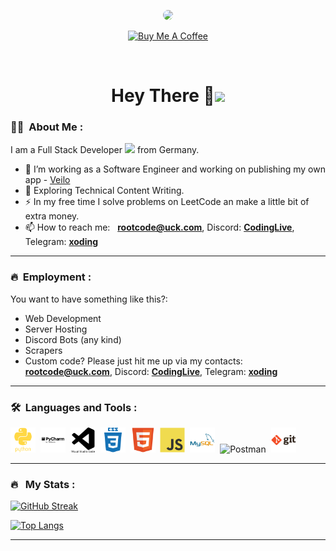 <p align="center"><img src="https://avatars.githubusercontent.com/u/69071809?v=4" width="100" style="border-radius: 15px"/></p>
<p align="center">
<a href="https://www.buymeacoffee.com/codinglive" target="_blank"><img src="https://cdn.buymeacoffee.com/buttons/default-orange.png" alt="Buy Me A Coffee" height="41" width="174"></a>
</p>
<p align="center"><img src="https://komarev.com/ghpvc/?username=protdos&style=flat-square&color=blue" alt=""></p>

<h1 align="center">Hey There 👋<img src="https://media.giphy.com/media/hvRJCLFzcasrR4ia7z/giphy.gif" width="40"></h1>

### :woman_technologist: &nbsp;About Me :

I am a Full Stack Developer <img src="https://media.giphy.com/media/WUlplcMpOCEmTGBtBW/giphy.gif" width="30"> from Germany.

- 🔭 I’m working as a Software Engineer and working on publishing my own app - [Veilo](https://veilo.protdos.com)
- 🌱 Exploring Technical Content Writing.
- ⚡ In my free time I solve problems on LeetCode an make a little bit of extra money.
- 📫 How to reach me: &nbsp; [**rootcode@uck.com**]("mailto:rootcode@duck.com"), Discord: [**CodingLive**](https://discord.com/users/786495827827752990), Telegram: [**xoding**](https://t.me/xoding)

---

### 🔥 &nbsp;Employment :
You want to have something like this?:
- Web Development
- Server Hosting
- Discord Bots (any kind)
- Scrapers
- Custom code?
Please just hit me up via my contacts: &nbsp; [**rootcode@uck.com**]("mailto:rootcode@duck.com"), Discord: [**CodingLive**](https://discord.com/users/786495827827752990), Telegram: [**xoding**](https://t.me/xoding)

---

### 🛠 &nbsp;Languages and Tools :

<p>
<img src="https://github.com/devicons/devicon/blob/master/icons/python/python-plain-wordmark.svg"  title="Python" alt="Python" width="40" height="40"/>&nbsp;
<img src="https://github.com/devicons/devicon/blob/master/icons/pycharm/pycharm-plain-wordmark.svg"  title="PyCharm" alt="PyCharm" width="40" height="40"/>&nbsp;
<img src="https://github.com/devicons/devicon/blob/master/icons/vscode/vscode-plain-wordmark.svg"  title="VSCode" alt="VSCode" width="40" height="40"/>&nbsp;
<img src="https://github.com/devicons/devicon/blob/master/icons/css3/css3-plain-wordmark.svg"  title="CSS3" alt="CSS" width="40" height="40"/>&nbsp;
<img src="https://github.com/devicons/devicon/blob/master/icons/html5/html5-original.svg" title="HTML5" alt="HTML" width="40" height="40"/>&nbsp;
<img src="https://github.com/devicons/devicon/blob/master/icons/javascript/javascript-original.svg" title="JavaScript" alt="JavaScript" width="40" height="40"/>&nbsp;
<img src="https://github.com/devicons/devicon/blob/master/icons/mysql/mysql-original-wordmark.svg" title="MySQL"  alt="MySQL" width="40" height="40"/>&nbsp;
<img src="https://www.vectorlogo.zone/logos/getpostman/getpostman-icon.svg" title="Postman"  alt="Postman" width="40" height="40"/>&nbsp;
<img src="https://github.com/devicons/devicon/blob/master/icons/git/git-original-wordmark.svg" title="Git" **alt="Git" width="40" height="40"/>&nbsp;
</p>

---

### 🔥 &nbsp; My Stats :
[![GitHub Streak](http://github-readme-streak-stats.herokuapp.com?user=protdos&theme=dark&background=000000)](https://git.io/streak-stats)

[![Top Langs](https://github-readme-stats.vercel.app/api/top-langs/?username=protdos&layout=compact&theme=vision-friendly-dark)](https://github.com/anuraghazra/github-readme-stats)

---

